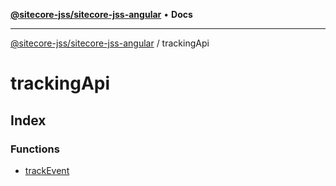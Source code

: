 [**@sitecore-jss/sitecore-jss-angular**](../../README.md) • **Docs**

***

[@sitecore-jss/sitecore-jss-angular](../../README.md) / trackingApi

# trackingApi

## Index

### Functions

- [trackEvent](functions/trackEvent.md)
